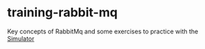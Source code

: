 # training-rabbit-mq

Key concepts of RabbitMq and some exercises to practice with the [Simulator](http://tryrabbitmq.com/)
